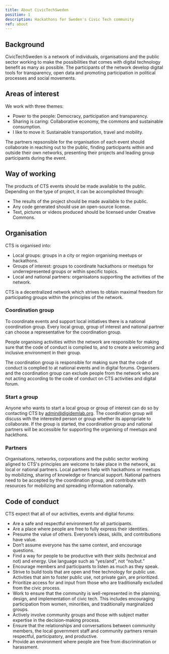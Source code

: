 ```yaml
---
title: About CivicTechSweden
position: 1
description: Hackathons for Sweden's Civic Tech community
ref: about
---
```


## Background
CivicTechSweden is a network of individuals, organisations and the public sector working to make the possibilities that comes with digital technology benefit as many as possible. The participants of the network develop digital tools for transparency, open data and promoting participation in political processes and social movements.

## Areas of interest 
We work with three themes:
* Power to the people: Democracy, participation and transparency.
* Sharing is caring: Collaborative economy, the commons and sustainable consumption.
* I like to move it: Sustainable transportation, travel and mobility.

The partners repsonsible for the organisation of each event should collaborate in reaching out to the public, finding participants within and outside their own networks, presenting their projects and leading group participants during the event.

## Way of working
The products of CTS events should be made available to the public. Depending on the type of project, it can be accomplished through:

* The results of the project should be made available to the public.
* Any code generated should use an open-source license.
* Text, pictures or videos produced should be licensed under Creative Commons.


## Organisation
CTS is organised into:
* Local groups: groups in a city or region organising meetups or hackathons. 
* Groups of interest: groups to coordinate hackathons or meetups for underrepresented groups or within specific topics. 
* Local and national partners: organisatons supporting the activities of the network. 

CTS is a decentralized network which strives to obtain maximal freedom for participating groups within the principles of the network.

### Coordination group
To coordinate events and support local initiatives there is a national coordination group. Every local group, group of interest and national partner can choose a representative for the coordination group. 

People organising activities within the network are responsible for making sure that the code of conduct is complied to, and to create a welcoming and inclusive environment in their group. 

The coordination group is responsible for making sure that the code of conduct is complied to at national events and in digital forums. Organisers and the coordination group can exclude people from the network who are not acting according to the code of conduct on CTS activities and digital forum. 

### Start a group
Anyone who wants to start a local group or group of interest can do so by contacting CTS by admin@digidemlab.org. The coordination group will discuss with the interested person or group whether its appropriate to collaborate. If the group is started, the coordination group and national partners will be accessible for supporting the organising of meetups and hackthons. 

### Partners
Organisations, networks, corporations and the public sector working aligned to CTS's principles are welcome to take place in the network, as local or national partners. Local partners help with hackathons or meetups by mobilizing, sharing of knowledge or financial support. National partners need to be accepted by the coordination group, and contribute with resources for mobilizing and spreading information nationally. 

## Code of conduct
CTS expect that all of our activities, events and digital forums:
* Are a safe and respectful environment for all participants.
* Are a place where people are free to fully express their identities.
* Presume the value of others. Everyone’s ideas, skills, and contributions have value.
* Don’t assume everyone has the same context, and encourage questions.
* Find a way for people to be productive with their skills (technical and not) and energy. Use language such as “yes/and”, not “no/but.”
* Encourage members and participants to listen as much as they speak.
* Strive to build tools that are open and free technology for public use. Activities that aim to foster public use, not private gain, are prioritized.
* Prioritize access for and input from those who are traditionally excluded from the civic process.
* Work to ensure that the community is well-represented in the planning, design, and implementation of civic tech. This includes encouraging participation from women, minorities, and traditionally marginalized groups.
* Actively involve community groups and those with subject matter expertise in the decision-making process.
* Ensure that the relationships and conversations between community members, the local government staff and community partners remain respectful, participatory, and productive.
* Provide an environment where people are free from discrimination or harassment.

